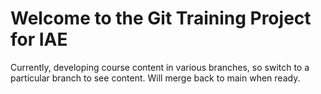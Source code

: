 # Welcome to the Git Training Project for IAE

Currently, developing course content in various branches, so switch to a particular branch to see content. Will merge back to main when ready.